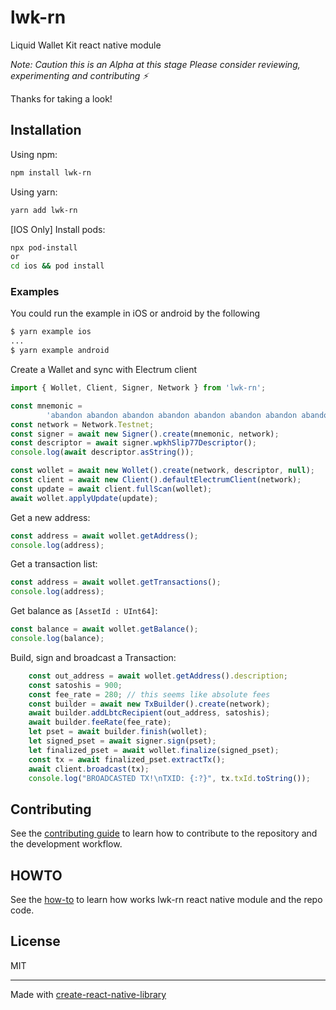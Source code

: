 # lwk-rn

Liquid Wallet Kit react native module

_Note: Caution this is an Alpha at this stage
Please consider reviewing, experimenting and contributing ⚡️_

Thanks for taking a look!

## Installation

Using npm:

```sh
npm install lwk-rn
```

Using yarn:

```sh
yarn add lwk-rn
```

[IOS Only] Install pods:

```bash
npx pod-install
or
cd ios && pod install
```

### Examples

You could run the example in iOS or android by the following
```sh
$ yarn example ios
...
$ yarn example android
```

Create a Wallet and sync with Electrum client

```js
import { Wollet, Client, Signer, Network } from 'lwk-rn';

const mnemonic =
        'abandon abandon abandon abandon abandon abandon abandon abandon abandon abandon abandon about';
const network = Network.Testnet;
const signer = await new Signer().create(mnemonic, network);
const descriptor = await signer.wpkhSlip77Descriptor();
console.log(await descriptor.asString());

const wollet = await new Wollet().create(network, descriptor, null);
const client = await new Client().defaultElectrumClient(network);
const update = await client.fullScan(wollet);
await wollet.applyUpdate(update);
```

Get a new address:
```js
const address = await wollet.getAddress();
console.log(address);
```

Get a transaction list:
```js
const address = await wollet.getTransactions();
console.log(address);
```

Get balance as `[AssetId : UInt64]`:
```js
const balance = await wollet.getBalance();
console.log(balance);
```

Build, sign and broadcast a Transaction:
```js
    const out_address = await wollet.getAddress().description;
    const satoshis = 900;
    const fee_rate = 280; // this seems like absolute fees
    const builder = await new TxBuilder().create(network);
    await builder.addLbtcRecipient(out_address, satoshis);
    await builder.feeRate(fee_rate);
    let pset = await builder.finish(wollet);
    let signed_pset = await signer.sign(pset);
    let finalized_pset = await wollet.finalize(signed_pset);
    const tx = await finalized_pset.extractTx();
    await client.broadcast(tx);
    console.log("BROADCASTED TX!\nTXID: {:?}", tx.txId.toString());
```
## Contributing

See the [contributing guide](CONTRIBUTING.md) to learn how to contribute to the repository and the development workflow.

## HOWTO

See the [how-to](HOW-TO.md) to learn how works lwk-rn react native module and the repo code.

## License

MIT

---

Made with [create-react-native-library](https://github.com/callstack/react-native-builder-bob)
